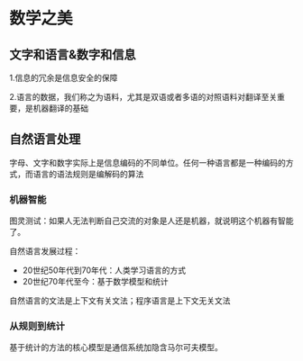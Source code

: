 # 数学之美

## 文字和语言&数字和信息

1.信息的冗余是信息安全的保障

2.语言的数据，我们称之为语料，尤其是双语或者多语的对照语料对翻译至关重要，是机器翻译的基础

## 自然语言处理

字母、文字和数字实际上是信息编码的不同单位。任何一种语言都是一种编码的方式，而语言的语法规则是编解码的算法

### 机器智能

图灵测试：如果人无法判断自己交流的对象是人还是机器，就说明这个机器有智能了。

自然语言发展过程：

* 20世纪50年代到70年代：人类学习语言的方式
* 20世纪70年代至今：基于数学模型和统计

自然语言的文法是上下文有关文法；程序语言是上下文无关文法

### 从规则到统计

基于统计的方法的核心模型是通信系统加隐含马尔可夫模型。